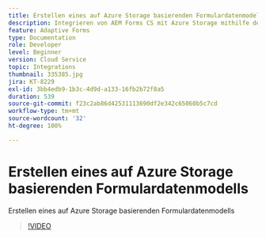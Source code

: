 ```yaml
---
title: Erstellen eines auf Azure Storage basierenden Formulardatenmodells
description: Integrieren von AEM Forms CS mit Azure Storage mithilfe des Formulardatenmodells
feature: Adaptive Forms
type: Documentation
role: Developer
level: Beginner
version: Cloud Service
topic: Integrations
thumbnail: 335385.jpg
jira: KT-8229
exl-id: 3bb4edb9-1b3c-4d9d-a133-16fb2b72f8a5
duration: 539
source-git-commit: f23c2ab86d42531113690df2e342c65060b5c7cd
workflow-type: tm+mt
source-wordcount: '32'
ht-degree: 100%

---
```


# Erstellen eines auf Azure Storage basierenden Formulardatenmodells

Erstellen eines auf Azure Storage basierenden Formulardatenmodells

>[!VIDEO](https://video.tv.adobe.com/v/335385?quality=12&learn=on)
